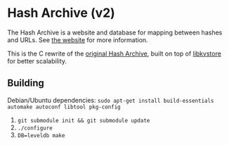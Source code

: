 Hash Archive (v2)
=================

The Hash Archive is a website and database for mapping between hashes and URLs. See [the website](https://hash-archive.org) for more information.

This is the C rewrite of the [original Hash Archive](https://github.com/btrask/hash-archive-js), built on top of [libkvstore](https://github.com/btrask/libkvstore) for better scalability.

Building
--------

Debian/Ubuntu dependencies: `sudo apt-get install build-essentials automake autoconf libtool pkg-config`

1. `git submodule init && git submodule update`
2. `./configure`
3. `DB=leveldb make`

